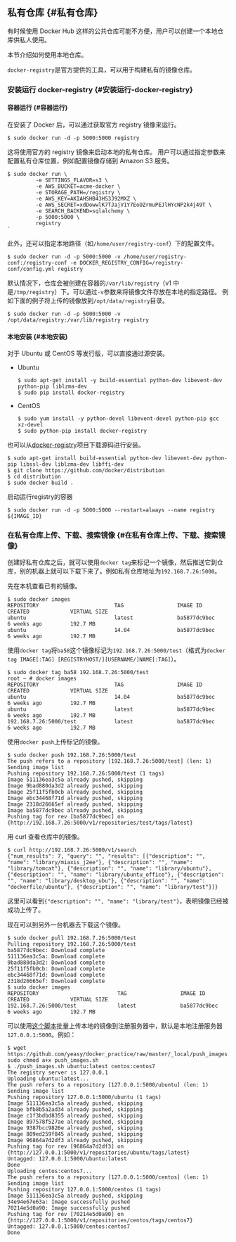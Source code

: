 ## 私有仓库 {#私有仓库}

有时候使用 Docker Hub 这样的公共仓库可能不方便，用户可以创建一个本地仓库供私人使用。

本节介绍如何使用本地仓库。

`docker-registry`是官方提供的工具，可以用于构建私有的镜像仓库。

### 安装运行 docker-registry {#安装运行-docker-registry}

#### 容器运行 {#容器运行}

在安装了 Docker 后，可以通过获取官方 registry 镜像来运行。

```
$ sudo docker run -d -p 5000:5000 registry

```

这将使用官方的 registry 镜像来启动本地的私有仓库。 用户可以通过指定参数来配置私有仓库位置，例如配置镜像存储到 Amazon S3 服务。

    $ sudo docker run \
             -e SETTINGS_FLAVOR=s3 \
             -e AWS_BUCKET=acme-docker \
             -e STORAGE_PATH=/registry \
             -e AWS_KEY=AKIAHSHB43HS3J92MXZ \
             -e AWS_SECRET=xdDowwlK7TJajV1Y7EoOZrmuPEJlHYcNP2k4j49T \
             -e SEARCH_BACKEND=sqlalchemy \
             -p 5000:5000 \
             registry
    `


此外，还可以指定本地路径（如`/home/user/registry-conf`）下的配置文件。

```
$ sudo docker run -d -p 5000:5000 -v /home/user/registry-conf:/registry-conf -e DOCKER_REGISTRY_CONFIG=/registry-conf/config.yml registry

```

默认情况下，仓库会被创建在容器的`/var/lib/registry`（v1 中是`/tmp/registry`）下。可以通过`-v`参数来将镜像文件存放在本地的指定路径。 例如下面的例子将上传的镜像放到`/opt/data/registry`目录。

```
$ sudo docker run -d -p 5000:5000 -v /opt/data/registry:/var/lib/registry registry

```

#### 本地安装 {#本地安装}

对于 Ubuntu 或 CentOS 等发行版，可以直接通过源安装。

* Ubuntu
  ```
  $ sudo apt-get install -y build-essential python-dev libevent-dev python-pip liblzma-dev
  $ sudo pip install docker-registry
  ```
* CentOS
  ```
  $ sudo yum install -y python-devel libevent-devel python-pip gcc xz-devel
  $ sudo python-pip install docker-registry
  ```

也可以从[docker-registry](https://github.com/docker/docker-registry)项目下载源码进行安装。

```
$ sudo apt-get install build-essential python-dev libevent-dev python-pip libssl-dev liblzma-dev libffi-dev
$ git clone https://github.com/docker/distribution
$ cd distribution
$ sudo docker build .
```

启动运行registry的容器

```
$ sudo docker run -d -p 5000:5000 --restart=always --name registry ${IMAGE_ID}
```

### 在私有仓库上传、下载、搜索镜像 {#在私有仓库上传、下载、搜索镜像}

创建好私有仓库之后，就可以使用`docker tag`来标记一个镜像，然后推送它到仓库，别的机器上就可以下载下来了。例如私有仓库地址为`192.168.7.26:5000`。

先在本机查看已有的镜像。

```
$ sudo docker images
REPOSITORY                        TAG                 IMAGE ID            CREATED             VIRTUAL SIZE
ubuntu                            latest              ba5877dc9bec        6 weeks ago         192.7 MB
ubuntu                            14.04               ba5877dc9bec        6 weeks ago         192.7 MB
```

使用`docker tag`将`ba58`这个镜像标记为`192.168.7.26:5000/test`（格式为`docker tag IMAGE[:TAG] [REGISTRYHOST/][USERNAME/]NAME[:TAG]`）。

```
$ sudo docker tag ba58 192.168.7.26:5000/test
root ~ # docker images
REPOSITORY                        TAG                 IMAGE ID            CREATED             VIRTUAL SIZE
ubuntu                            14.04               ba5877dc9bec        6 weeks ago         192.7 MB
ubuntu                            latest              ba5877dc9bec        6 weeks ago         192.7 MB
192.168.7.26:5000/test            latest              ba5877dc9bec        6 weeks ago         192.7 MB
```

使用`docker push`上传标记的镜像。

```
$ sudo docker push 192.168.7.26:5000/test
The push refers to a repository [192.168.7.26:5000/test] (len: 1)
Sending image list
Pushing repository 192.168.7.26:5000/test (1 tags)
Image 511136ea3c5a already pushed, skipping
Image 9bad880da3d2 already pushed, skipping
Image 25f11f5fb0cb already pushed, skipping
Image ebc34468f71d already pushed, skipping
Image 2318d26665ef already pushed, skipping
Image ba5877dc9bec already pushed, skipping
Pushing tag for rev [ba5877dc9bec] on {http://192.168.7.26:5000/v1/repositories/test/tags/latest}
```

用 curl 查看仓库中的镜像。

```
$ curl http://192.168.7.26:5000/v1/search
{"num_results": 7, "query": "", "results": [{"description": "", "name": "library/miaxis_j2ee"}, {"description": "", "name": "library/tomcat"}, {"description": "", "name": "library/ubuntu"}, {"description": "", "name": "library/ubuntu_office"}, {"description": "", "name": "library/desktop_ubu"}, {"description": "", "name": "dockerfile/ubuntu"}, {"description": "", "name": "library/test"}]}
```

这里可以看到`{"description": "", "name": "library/test"}`，表明镜像已经被成功上传了。

现在可以到另外一台机器去下载这个镜像。

```
$ sudo docker pull 192.168.7.26:5000/test
Pulling repository 192.168.7.26:5000/test
ba5877dc9bec: Download complete
511136ea3c5a: Download complete
9bad880da3d2: Download complete
25f11f5fb0cb: Download complete
ebc34468f71d: Download complete
2318d26665ef: Download complete
$ sudo docker images
REPOSITORY                         TAG                 IMAGE ID            CREATED             VIRTUAL SIZE
192.168.7.26:5000/test             latest              ba5877dc9bec        6 weeks ago         192.7 MB
```

可以使用[这个脚本](https://github.com/yeasy/docker_practice/raw/master/_local/push_images.sh)批量上传本地的镜像到注册服务器中，默认是本地注册服务器`127.0.0.1:5000`。例如：

```
$ wget https://github.com/yeasy/docker_practice/raw/master/_local/push_images.sh; sudo chmod a+x push_images.sh
$ ./push_images.sh ubuntu:latest centos:centos7
The registry server is 127.0.0.1
Uploading ubuntu:latest...
The push refers to a repository [127.0.0.1:5000/ubuntu] (len: 1)
Sending image list
Pushing repository 127.0.0.1:5000/ubuntu (1 tags)
Image 511136ea3c5a already pushed, skipping
Image bfb8b5a2ad34 already pushed, skipping
Image c1f3bdbd8355 already pushed, skipping
Image 897578f527ae already pushed, skipping
Image 9387bcc9826e already pushed, skipping
Image 809ed259f845 already pushed, skipping
Image 96864a7d2df3 already pushed, skipping
Pushing tag for rev [96864a7d2df3] on {http://127.0.0.1:5000/v1/repositories/ubuntu/tags/latest}
Untagged: 127.0.0.1:5000/ubuntu:latest
Done
Uploading centos:centos7...
The push refers to a repository [127.0.0.1:5000/centos] (len: 1)
Sending image list
Pushing repository 127.0.0.1:5000/centos (1 tags)
Image 511136ea3c5a already pushed, skipping
34e94e67e63a: Image successfully pushed
70214e5d0a90: Image successfully pushed
Pushing tag for rev [70214e5d0a90] on {http://127.0.0.1:5000/v1/repositories/centos/tags/centos7}
Untagged: 127.0.0.1:5000/centos:centos7
Done
```



